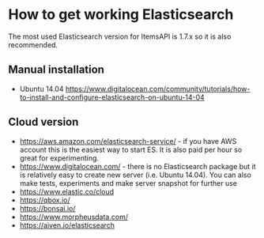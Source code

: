 # How to get working Elasticsearch 

The most used Elasticsearch version for ItemsAPI is 1.7.x so it is also recommended. 

## Manual installation

- Ubuntu 14.04 https://www.digitalocean.com/community/tutorials/how-to-install-and-configure-elasticsearch-on-ubuntu-14-04

## Cloud version

- https://aws.amazon.com/elasticsearch-service/ - if you have AWS account this is the easiest way to start ES. 
It is also paid per hour so great for experimenting.
- https://www.digitalocean.com/ - there is no Elasticsearch package but it is relatively easy to create new server (i.e. Ubuntu 14.04).
You can also make tests, experiments and make server snapshot for further use   
- https://www.elastic.co/cloud
- https://qbox.io/
- https://bonsai.io/
- https://www.morpheusdata.com/
- https://aiven.io/elasticsearch
